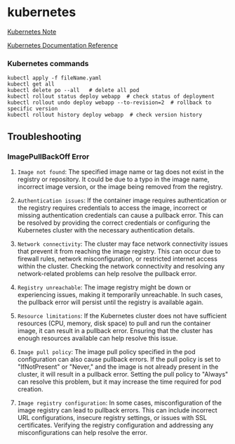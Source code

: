 # kubernetes
[Kubernetes Note](https://github.com/devops-terraform-aws/kubernetes)

[Kubernetes Documentation Reference](https://kubernetes.io/docs/reference/generated/kubernetes-api/v1.27/#deployment-v1-apps)

### Kubernetes commands
```
kubectl apply -f fileName.yaml
kubectl get all
kubectl delete po --all   # delete all pod
kubectl rollout status deploy webapp  # check status of deployment
kubectl rollout undo deploy webapp --to-revision=2  # rollback to specific version
kubectl rollout history deploy webapp  # check version history
```

## Troubleshooting
### ImagePullBackOff Error
1.  `Image not found`: The specified image name or tag does not exist in the registry or repository. It could be due to a typo in the image name, incorrect image version, or the image being removed from the registry.

2.  `Authentication issues`: If the container image requires authentication or the registry requires credentials to access the image, incorrect or missing authentication credentials can cause a pullback error. This can be resolved by providing the correct credentials or configuring the Kubernetes cluster with the necessary authentication details.

3.  `Network connectivity`: The cluster may face network connectivity issues that prevent it from reaching the image registry. This can occur due to firewall rules, network misconfiguration, or restricted internet access within the cluster. Checking the network connectivity and resolving any network-related problems can help resolve the pullback error.

4.  `Registry unreachable`: The image registry might be down or experiencing issues, making it temporarily unreachable. In such cases, the pullback error will persist until the registry is available again.

5.  `Resource limitations`: If the Kubernetes cluster does not have sufficient resources (CPU, memory, disk space) to pull and run the container image, it can result in a pullback error. Ensuring that the cluster has enough resources available can help resolve this issue.

6.  `Image pull policy`: The image pull policy specified in the pod configuration can also cause pullback errors. If the pull policy is set to "IfNotPresent" or "Never," and the image is not already present in the cluster, it will result in a pullback error. Setting the pull policy to "Always" can resolve this problem, but it may increase the time required for pod creation.

7.  `Image registry configuration`: In some cases, misconfiguration of the image registry can lead to pullback errors. This can include incorrect URL configurations, insecure registry settings, or issues with SSL certificates. Verifying the registry configuration and addressing any misconfigurations can help resolve the error.